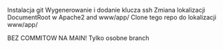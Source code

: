   Instalacja git
  Wygenerowanie i dodanie klucza ssh
  Zmiana lokalizacji DocumentRoot w Apache2 and www/app/
  Clone tego repo do lokalizacji www/app/


  BEZ COMMITOW NA MAIN!
  Tylko osobne branch 
